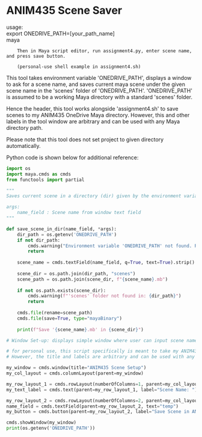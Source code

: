 # ANIM435 Scene Saver
usage:  
        export ONEDRIVE_PATH=[your_path_name]  
        maya  

        Then in Maya script editor, run assignment4.py, enter scene name, and press save button.

        (personal-use shell example in assignment4.sh)


This tool takes environment variable 'ONEDRIVE_PATH', displays a window to ask for a scene name, and saves current maya scene under the given scene name in the 'scenes' folder of 'ONEDRIVE_PATH'. 'ONEDRIVE_PATH' is assumed to be a working Maya directory with a standard 'scenes' folder. 

Hence the header, this tool works alongside 'assignment4.sh' to save scenes to my ANIM435 OneDrive Maya directory. However, this and other labels in the tool window are arbitrary and can be used with any Maya directory path.

Please note that this tool does not set project to given directory automatically.



Python code is shown below for additional reference:
```python
import os
import maya.cmds as cmds
from functools import partial

"""
Saves current scene in a directory (dir) given by the environment variable 'ONEDRIVE_PATH'

args: 
    name_field : Scene name from window text field
"""

def save_scene_in_dir(name_field, *args):
    dir_path = os.getenv('ONEDRIVE_PATH')
    if not dir_path:
        cmds.warning("Environment variable 'ONEDRIVE_PATH' not found. Please export.")
        return
        
    scene_name = cmds.textField(name_field, q=True, text=True).strip()
    
    scene_dir = os.path.join(dir_path, "scenes")
    scene_path = os.path.join(scene_dir, f"{scene_name}.mb")
    
    if not os.path.exists(scene_dir):
        cmds.warning(f"'scenes' folder not found in: {dir_path}")
        return
        
    cmds.file(rename=scene_path)
    cmds.file(save=True, type="mayaBinary")
    
    print(f"Save '{scene_name}.mb' in {scene_dir}")

# Window Set-up: displays simple window where user can input scene name and run save_scene_in_dir()

# for personal use, this script specifically is meant to take my ANIM435 OneDrive directory as 'ONEDRIVE_PATH' and save scenes there.
# However, the title and labels are arbitrary and can be used with any given Maya directory.

my_window = cmds.window(title="ANIM435 Scene Setup")
my_col_layout = cmds.columnLayout(parent=my_window)

my_row_layout_1 = cmds.rowLayout(numberOfColumns=1, parent=my_col_layout)
my_text_label = cmds.text(parent=my_row_layout_1, label="Scene Name: ")

my_row_layout_2 = cmds.rowLayout(numberOfColumns=2, parent=my_col_layout)
name_field = cmds.textField(parent=my_row_layout_2, text="temp")
my_button = cmds.button(parent=my_row_layout_2, label="Save Scene in ANIM435 OneDrive Directory", command=partial(save_scene_in_dir, name_field))

cmds.showWindow(my_window)
print(os.getenv('ONEDRIVE_PATH'))
```